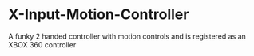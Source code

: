 # X-Input-Motion-Controller
A funky 2 handed controller with motion controls and is registered as an XBOX 360 controller

